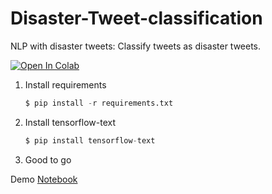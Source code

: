 # Disaster-Tweet-classification
NLP with disaster tweets: Classify tweets as disaster tweets.

[![Open In Colab](https://colab.research.google.com/assets/colab-badge.svg)](https://colab.research.google.com/drive/1YaJu7BC72DJk0RTq26FTaWIMVumVUuZv?usp=sharing)

1. Install requirements
    ```python
    $ pip install -r requirements.txt
    ```
2. Install tensorflow-text
    ```python
    $ pip install tensorflow-text
    ```
3. Good to go

Demo [Notebook](https://colab.research.google.com/drive/1YaJu7BC72DJk0RTq26FTaWIMVumVUuZv?usp=sharing)